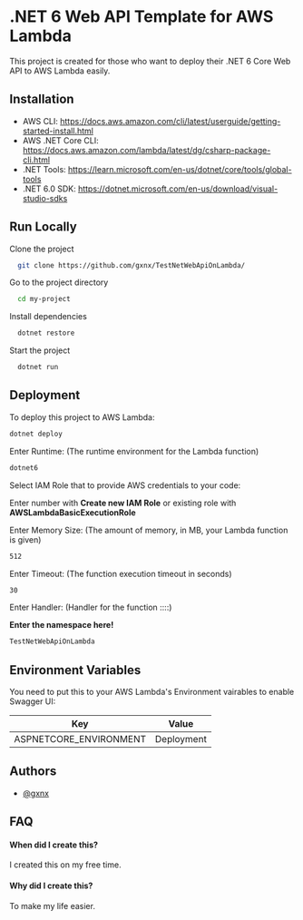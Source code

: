 
# .NET 6  Web API Template for AWS Lambda

This project is created for those who want to deploy their .NET 6 Core Web API to AWS Lambda easily. 


## Installation

* AWS CLI: https://docs.aws.amazon.com/cli/latest/userguide/getting-started-install.html
* AWS .NET Core CLI: https://docs.aws.amazon.com/lambda/latest/dg/csharp-package-cli.html
* .NET Tools: https://learn.microsoft.com/en-us/dotnet/core/tools/global-tools
* .NET 6.0 SDK: https://dotnet.microsoft.com/en-us/download/visual-studio-sdks

## Run Locally

Clone the project

```bash
  git clone https://github.com/gxnx/TestNetWebApiOnLambda/
```

Go to the project directory

```bash
  cd my-project
```

Install dependencies

```bash
  dotnet restore
```

Start the project

```bash
  dotnet run
```


## Deployment

To deploy this project to AWS Lambda:

```bash
dotnet deploy
```

Enter Runtime: (The runtime environment for the Lambda function)
```bash
dotnet6
```

Select IAM Role that to provide AWS credentials to your code:

Enter number with **Create new IAM Role** or existing role with **AWSLambdaBasicExecutionRole**

Enter Memory Size: (The amount of memory, in MB, your Lambda function is given)
```bash
512
```

Enter Timeout: (The function execution timeout in seconds)
```bash
30
```

Enter Handler: (Handler for the function <assembly>::<type>::<method>)

**Enter the namespace here!**
```bash
TestNetWebApiOnLambda
```




## Environment Variables

You need to put this to your AWS Lambda's Environment vairables to enable Swagger UI:

Key | Value
------------- | -------------
ASPNETCORE_ENVIRONMENT  | Deployment



## Authors

- [@gxnx](https://github.com/gxnx)


## FAQ

#### When did I create this?

I created this on my free time.

#### Why did I create this?

To make my life easier.

